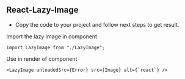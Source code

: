 ## React-Lazy-Image

- Copy the code to your project and follow next steps to get result.

Import the lazy image in component

```
import LazyImage from "./LazyImage";
```

Use in render of component

```
<LazyImage unloadedSrc={Error} src={Image} alt={`react`} />
```
